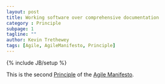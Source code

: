 ```yaml
---
layout: post
title: Working software over comprehensive documentation
category : Principle
subpage: 1
tagline: ""
author: Kevin Trethewey
tags: [Agile, AgileManifesto, Principle]
---
```

{% include JB/setup %}

This is the second [Principle](/principles.html) of the [Agile Manifesto](/archetype/AgileManifesto/).